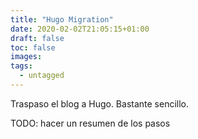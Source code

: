 ```yaml
---
title: "Hugo Migration"
date: 2020-02-02T21:05:15+01:00
draft: false
toc: false
images:
tags: 
  - untagged
---
```

Traspaso el blog a Hugo. Bastante sencillo.

TODO: hacer un resumen de los pasos
